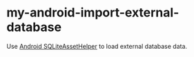 # my-android-import-external-database
Use [Android SQLiteAssetHelper](https://github.com/jgilfelt/android-sqlite-asset-helper) to load external database data.
